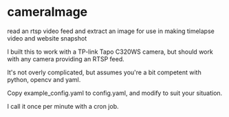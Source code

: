 # cameraImage
read an rtsp video feed and extract an image for use in making timelapse video and website snapshot

I built this to work with a TP-link Tapo C320WS camera, but should work with any camera providing an RTSP feed.

It's not overly complicated, but assumes you're a bit competent with python, opencv and yaml. 

Copy example_config.yaml to config.yaml, and modify to suit your situation.

I call it once per minute with a cron job.
